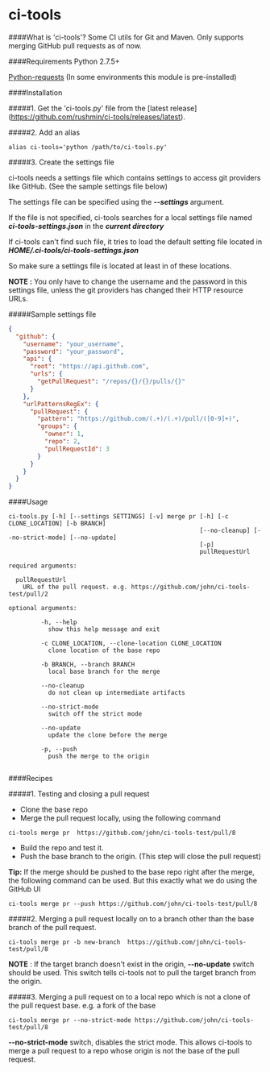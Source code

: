# ci-tools

####What is 'ci-tools'?
Some CI utils for Git and Maven. Only supports merging GitHub pull requests as of now.

####Requirements
Python 2.7.5+

[Python-requests](http://www.python-requests.org/en/latest/user/install/#install)
(In some environments this module is pre-installed)

####Installation

#####1. Get the 'ci-tools.py' file from the [latest release] (https://github.com/rushmin/ci-tools/releases/latest).

#####2. Add an alias

```
alias ci-tools='python /path/to/ci-tools.py'
```

#####3. Create the settings file

ci-tools needs a settings file which contains settings to access git providers like GitHub. (See the sample settings file below)

The settings file can be specified using the **_--settings_** argument.

If the file is not specified, ci-tools searches for a local settings file named **_ci-tools-settings.json_** in the **_current directory_**

If ci-tools can't find such file, it tries to load the default setting file located in **_HOME/.ci-tools/ci-tools-settings.json_**

So make sure a settings file is located at least in of these locations.

**NOTE :** You only have to change the username and the password in this settings file, unless the git providers has changed their HTTP resource URLs.

#####Sample settings file

```json
{
  "github": {
    "username": "your_username",
    "password": "your_password",
    "api": {
      "root": "https://api.github.com",
      "urls": {
        "getPullRequest": "/repos/{}/{}/pulls/{}"
      }
    },
    "urlPatternsRegEx": {
      "pullRequest": {
        "pattern": "https://github.com/(.+)/(.+)/pull/([0-9]+)",
        "groups": {
          "owner": 1,
          "repo": 2,
          "pullRequestId": 3
        }
      }
    }
  }
}
```

####Usage

```
ci-tools.py [-h] [--settings SETTINGS] [-v] merge pr [-h] [-c CLONE_LOCATION] [-b BRANCH]
                                                     [--no-cleanup] [--no-strict-mode] [--no-update]
                                                     [-p]
                                                     pullRequestUrl

required arguments:

  pullRequestUrl
    URL of the pull request. e.g. https://github.com/john/ci-tools-test/pull/2

optional arguments:

         -h, --help
           show this help message and exit

         -c CLONE_LOCATION, --clone-location CLONE_LOCATION
           clone location of the base repo

         -b BRANCH, --branch BRANCH
           local base branch for the merge

         --no-cleanup
           do not clean up intermediate artifacts

         --no-strict-mode
           switch off the strict mode

         --no-update
           update the clone before the merge

         -p, --push
           push the merge to the origin


```


####Recipes

#####1. Testing and closing a pull request

* Clone the base repo
* Merge the pull request locally, using the following command

```
ci-tools merge pr  https://github.com/john/ci-tools-test/pull/8
```

* Build the repo and test it.
* Push the base branch to the origin. (This step will close the pull request)

**Tip:**
If the merge should be pushed to the base repo right after the merge, the following command can be used. But this exactly what we do using the GitHub UI

```
ci-tools merge pr --push https://github.com/john/ci-tools-test/pull/8
```

#####2. Merging a pull request locally on to a branch other than the base branch of the pull request.

```
ci-tools merge pr -b new-branch  https://github.com/john/ci-tools-test/pull/8
```

**NOTE** : If the target branch doesn't exist in the origin, **--no-update** switch should be used. This switch tells ci-tools not to pull the target branch from the origin.

#####3. Merging a pull request on to a local repo which is not a clone of the pull request base. e.g. a fork of the base

```
ci-tools merge pr --no-strict-mode https://github.com/john/ci-tools-test/pull/8
```

**--no-strict-mode** switch, disables the strict mode. This allows ci-tools to merge a pull request to a repo whose origin is not the base of the pull request.
